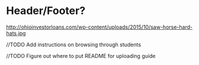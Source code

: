 # Header/Footer?

http://ohioinvestorloans.com/wp-content/uploads/2015/10/saw-horse-hard-hats.jpg

//TODO Add instructions on browsing through students

//TODO Figure out where to put README for uploading guide

